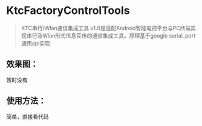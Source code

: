 # KtcFactoryControlTools

> KTC串行/Wlan通信集成工具 v1.0是适配Android智能电视平台与PC终端实现串行及Wlan形式信息互传的通信集成工具。原理基于google serial_port通用api实现

## 效果图：

暂时没有

## 使用方法：

简单，直接看代码